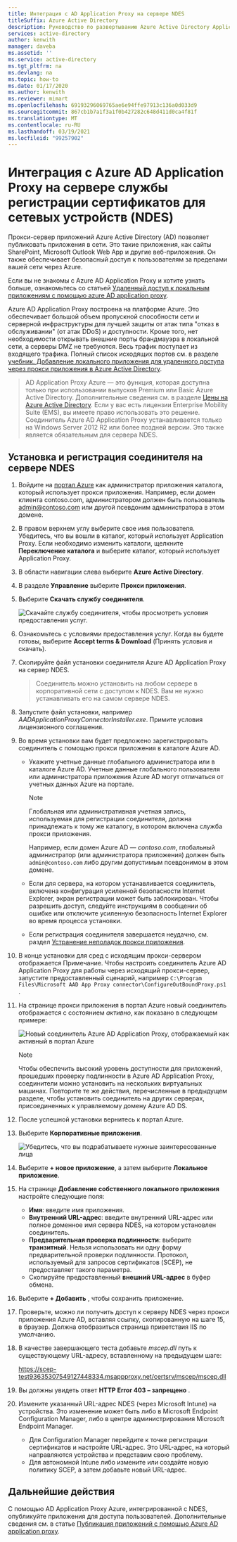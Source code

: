 ```yaml
---
title: Интеграция с AD Application Proxy на сервере NDES
titleSuffix: Azure Active Directory
description: Руководство по развертыванию Azure Active Directory Application Proxy для защиты сервера NDES.
services: active-directory
author: kenwith
manager: daveba
ms.assetid: ''
ms.service: active-directory
ms.tgt_pltfrm: na
ms.devlang: na
ms.topic: how-to
ms.date: 01/17/2020
ms.author: kenwith
ms.reviewer: mimart
ms.openlocfilehash: 69193296069765ae6e94ffe97913c136a0d033d9
ms.sourcegitcommit: 867cb1b7a1f3a1f0b427282c648d411d0ca4f81f
ms.translationtype: MT
ms.contentlocale: ru-RU
ms.lasthandoff: 03/19/2021
ms.locfileid: "99257902"
---
```

# <a name="integrate-with-azure-ad-application-proxy-on-a-network-device-enrollment-service-ndes-server"></a>Интеграция с Azure AD Application Proxy на сервере службы регистрации сертификатов для сетевых устройств (NDES)

Прокси-сервер приложений Azure Active Directory (AD) позволяет публиковать приложения в сети. Это такие приложения, как сайты SharePoint, Microsoft Outlook Web App и другие веб-приложения. Он также обеспечивает безопасный доступ к пользователям за пределами вашей сети через Azure.

Если вы не знакомы с Azure AD Application Proxy и хотите узнать больше, ознакомьтесь со статьей [Удаленный доступ к локальным приложениям с помощью azure AD application proxy](application-proxy.md).

Azure AD Application Proxy построена на платформе Azure. Это обеспечивает большой объем пропускной способности сети и серверной инфраструктуры для лучшей защиты от атак типа "отказ в обслуживании" (от атак DDoS) и доступности. Кроме того, нет необходимости открывать внешние порты брандмауэра в локальной сети, а серверы DMZ не требуются. Весь трафик поступает из входящего трафика. Полный список исходящих портов см. в разделе [учебник. Добавление локального приложения для удаленного доступа через прокси приложения в Azure Active Directory](./application-proxy-add-on-premises-application.md#prepare-your-on-premises-environment).

> AD Application Proxy Azure — это функция, которая доступна только при использовании выпусков Premium или Basic Azure Active Directory. Дополнительные сведения см. в разделе [Цены на Azure Active Directory](https://azure.microsoft.com/pricing/details/active-directory/). 
> Если у вас есть лицензии Enterprise Mobility Suite (EMS), вы имеете право использовать это решение.
> Соединитель Azure AD Application Proxy устанавливается только на Windows Server 2012 R2 или более поздней версии. Это также является обязательным для сервера NDES.

## <a name="install-and-register-the-connector-on-the-ndes-server"></a>Установка и регистрация соединителя на сервере NDES

1. Войдите на [портал Azure](https://portal.azure.com/) как администратор приложения каталога, который использует прокси приложения. Например, если домен клиента contoso.com, администратором должен быть пользователь admin@contoso.com или другой псевдоним администратора в этом домене.
1. В правом верхнем углу выберите свое имя пользователя. Убедитесь, что вы вошли в каталог, который использует Application Proxy. Если необходимо изменить каталоги, щелкните **Переключение каталога** и выберите каталог, который использует Application Proxy.
1. В области навигации слева выберите **Azure Active Directory**.
1. В разделе **Управление** выберите **Прокси приложения**.
1. Выберите **Скачать службу соединителя**.

    ![Скачайте службу соединителя, чтобы просмотреть условия предоставления услуг.](./media/active-directory-app-proxy-protect-ndes/application-proxy-download-connector-service.png)

1. Ознакомьтесь с условиями предоставления услуг. Когда вы будете готовы, выберите **Accept terms & Download** (Принять условия и скачать).
1. Скопируйте файл установки соединителя Azure AD Application Proxy на сервер NDES. 
   > Соединитель можно установить на любом сервере в корпоративной сети с доступом к NDES. Вам не нужно устанавливать его на самом сервере NDES.
1. Запустите файл установки, например *AADApplicationProxyConnectorInstaller.exe*. Примите условия лицензионного соглашения.
1. Во время установки вам будет предложено зарегистрировать соединитель с помощью прокси приложения в каталоге Azure AD.
   * Укажите учетные данные глобального администратора или в каталоге Azure AD. Учетные данные глобального пользователя или администратора приложения Azure AD могут отличаться от учетных данных Azure на портале.

        > [!NOTE]
        > Глобальная или административная учетная запись, используемая для регистрации соединителя, должна принадлежать к тому же каталогу, в котором включена служба прокси приложения.
        >
        > Например, если домен Azure AD — *contoso.com*, глобальный администратор (или администратора приложения) должен быть `admin@contoso.com` либо другим допустимым псевдонимом в этом домене.

   * Если для сервера, на котором устанавливается соединитель, включена конфигурация усиленной безопасности Internet Explorer, экран регистрации может быть заблокирован. Чтобы разрешить доступ, следуйте инструкциям в сообщении об ошибке или отключите усиленную безопасность Internet Explorer во время процесса установки.
   * Если регистрация соединителя завершается неудачно, см. раздел [Устранение неполадок прокси приложения](application-proxy-troubleshoot.md).
1. В конце установки для сред с исходящим прокси-сервером отображается Примечание. Чтобы настроить соединитель Azure AD Application Proxy для работы через исходящий прокси-сервер, запустите предоставленный сценарий, например `C:\Program Files\Microsoft AAD App Proxy connector\ConfigureOutBoundProxy.ps1` .
1. На странице прокси приложения в портал Azure новый соединитель отображается с состоянием *активно*, как показано в следующем примере:

    ![Новый соединитель Azure AD Application Proxy, отображаемый как активный в портал Azure](./media/active-directory-app-proxy-protect-ndes/connected-app-proxy.png)

    > [!NOTE]
    > Чтобы обеспечить высокий уровень доступности для приложений, прошедших проверку подлинности в Azure AD Application Proxy, соединители можно установить на нескольких виртуальных машинах. Повторите те же действия, перечисленные в предыдущем разделе, чтобы установить соединитель на других серверах, присоединенных к управляемому домену Azure AD DS.

1. После успешной установки вернитесь к портал Azure.

1. Выберите **Корпоративные приложения**.

   ![Убедитесь, что вы подрабатываете нужные заинтересованные лица](./media/active-directory-app-proxy-protect-ndes/azure-active-directory-enterprise-applications.png)

1. Выберите **+ новое приложение**, а затем выберите **Локальное приложение**. 

1. На странице **Добавление собственного локального приложения** настройте следующие поля:

   * **Имя**: введите имя приложения.
   * **Внутренний URL-адрес**: введите внутренний URL-адрес или полное доменное имя сервера NDES, на котором установлен соединитель.
   * **Предварительная проверка подлинности**: выберите **транзитный**. Нельзя использовать ни одну форму предварительной проверки подлинности. Протокол, используемый для запросов сертификатов (SCEP), не предоставляет такого параметра.
   * Скопируйте предоставленный **внешний URL-адрес** в буфер обмена.

1. Выберите **+ Добавить** , чтобы сохранить приложение.

1. Проверьте, можно ли получить доступ к серверу NDES через прокси приложения Azure AD, вставляя ссылку, скопированную на шаге 15, в браузер. Должна отобразиться страница приветствия IIS по умолчанию.

1. В качестве завершающего теста добавьте *mscep.dll* путь к существующему URL-адресу, вставленному на предыдущем шаге:

   https://scep-test93635307549127448334.msappproxy.net/certsrv/mscep/mscep.dll

1. Вы должны увидеть ответ **HTTP Error 403 – запрещено** .

1. Измените указанный URL-адрес NDES (через Microsoft Intune) на устройства. Это изменение может быть либо в Microsoft Endpoint Configuration Manager, либо в центре администрирования Microsoft Endpoint Manager.

   * Для Configuration Manager перейдите к точке регистрации сертификатов и настройте URL-адрес. Это URL-адрес, на который направляются устройства и представим свою проблему.
   * Для автономной Intune либо измените или создайте новую политику SCEP, а затем добавьте новый URL-адрес.

## <a name="next-steps"></a>Дальнейшие действия

С помощью AD Application Proxy Azure, интегрированной с NDES, опубликуйте приложения для доступа пользователей. Дополнительные сведения см. в статье [Публикация приложений с помощью Azure AD application proxy](./application-proxy-add-on-premises-application.md).
